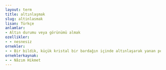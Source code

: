 ```yaml
---
layout: term
title: altınlaşmak
slug: altinlasmak
lisan: Türkçe
anlamlar:
- Altın durumu veya görünümü almak
ozellikler:
- - nesnesiz
ornekler:
- - Bir bildik, küçük kristal bir bardağın içinde altınlaşarak yanan portakal likörünü sevgilisinin gözüne benzetirdi.
orneklerkaynak:
- - Nâzım Hikmet
---
```

